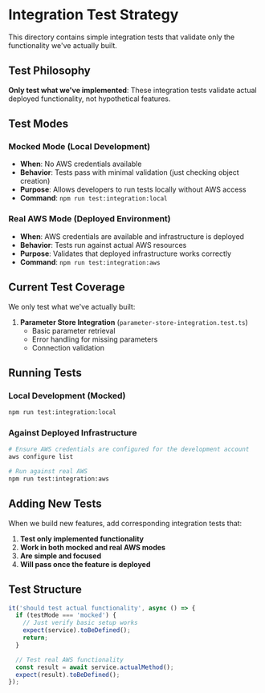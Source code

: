 # Integration Test Strategy

This directory contains simple integration tests that validate only the functionality we've actually built.

## Test Philosophy

**Only test what we've implemented**: These integration tests validate actual deployed functionality, not hypothetical features.

## Test Modes

### Mocked Mode (Local Development)
- **When**: No AWS credentials available
- **Behavior**: Tests pass with minimal validation (just checking object creation)
- **Purpose**: Allows developers to run tests locally without AWS access
- **Command**: `npm run test:integration:local`

### Real AWS Mode (Deployed Environment)
- **When**: AWS credentials are available and infrastructure is deployed
- **Behavior**: Tests run against actual AWS resources
- **Purpose**: Validates that deployed infrastructure works correctly
- **Command**: `npm run test:integration:aws`

## Current Test Coverage

We only test what we've actually built:

1. **Parameter Store Integration** (`parameter-store-integration.test.ts`)
   - Basic parameter retrieval
   - Error handling for missing parameters
   - Connection validation

## Running Tests

### Local Development (Mocked)
```bash
npm run test:integration:local
```

### Against Deployed Infrastructure
```bash
# Ensure AWS credentials are configured for the development account
aws configure list

# Run against real AWS
npm run test:integration:aws
```

## Adding New Tests

When we build new features, add corresponding integration tests that:

1. **Test only implemented functionality**
2. **Work in both mocked and real AWS modes** 
3. **Are simple and focused**
4. **Will pass once the feature is deployed**

## Test Structure

```typescript
it('should test actual functionality', async () => {
  if (testMode === 'mocked') {
    // Just verify basic setup works
    expect(service).toBeDefined();
    return;
  }

  // Test real AWS functionality
  const result = await service.actualMethod();
  expect(result).toBeDefined();
});
```